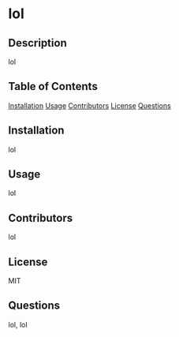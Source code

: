 
# lol

## Description
lol
## Table of Contents
[Installation](https://github.com/lol/lol#installation)
[Usage](https://github.com/lol/lol#Usage)
[Contributors](https://github.com/lol/lol#Contributors)
[License](https://github.com/lol/lol#License)
[Questions](https://github.com/lol/lol#Questions)

## Installation
lol
## Usage
lol
## Contributors
lol
## License
MIT
## Questions
lol, lol
